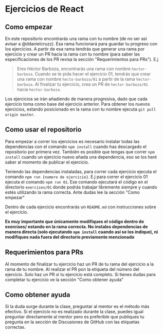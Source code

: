 # Ejercicios de React 

## Como empezar

En este repositorio encontrarás una rama con tu nombre (de no ser así avisar a @ddanielcruzz). Esa rama funcionará para guardar tu progreso con los ejercicios. A partir de esa rama tendrás que generar una rama por ejercicio y crear un PR hacia la rama con tu nombre (para saber las especificaciones de los PR revisa la sección "Requerimientos para PRs"). E.j

> Eres Héctor Barboza, encontrarás una rama con nombre `hector-barboza`. Cuando se te pida hacer el ejercicio 01, tendrás que crear una rama con nombre `hecto-barboza/01` a partir de la rama `hector-barboza`. Al finalizar tu ejercicio, crea un PR de `hector-barboza/01` hacia `hector-barboza`. 

Los ejercicios se irán añadiendo de manera progresiva, dado que cada ejercicio toma como base del ejercicio anterior. Para obtener los nuevos ejercicios, estando posicionado en la rama con tu nombre ejecuta `git pull origin master`.
## Como usar el repositorio 

Para empezar a correr los ejercicios es necesario instalar todas las dependencias con el comando `npm install` cuando has descargado el repositorio por primera vez. También es posible que tengas que correr `npm install`  cuando un ejercicio nuevo añada una dependencia, eso se los haré saber al momento de publicar el ejercicio. 

Teniendo las dependencias instaladas, para correr cada ejercicio ejecuta el comando `npm run {numero de ejercicio}`. E.j para correr el ejercicio 01 ejecuta el comando `npm run 01`. Ese comando ejecutará el código en el directorio `exercises/01` donde podrás trabajar libremente siempre y cuando estés utilizando la rama correcta. Ante dudas lee la sección "Como empezar"

Dentro de cada ejercicio encontrarás un `README.md` con instrucciones sobre el ejercicio. 

**Es muy importante que únicamente modifiques el código dentro de exercises/ estando en la rama correcta. No instales dependencias de manera directa (solo ejecutando `npm install` cuando así se los indique), ni modifiques nada fuera del directorio previamente mencionado**
## Requerimientos para PRs

Al momento de finalizar tu ejercicio haz un PR de tu rama del ejercicio a la rama de tu nombre. Al realizar el PR pon la etiqueta del número del ejercicio. Solo haz un PR si tu ejercicio está completo. Si tienes dudas para completar tu ejercicio ve la sección "Como obtener ayuda"

## Como obtener ayuda 

Si la duda surge durante la clase, preguntar al mentor es el método más efectivo. Si el ejercicio no es realizado durante la clase, puedes igual preguntar directamente al mentor pero es preferible que publiques tu pregunta en la sección de Discusiones de GitHub con las etiquetas correctas. 